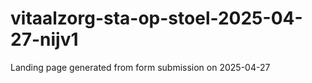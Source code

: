 # vitaalzorg-sta-op-stoel-2025-04-27-nijv1
Landing page generated from form submission on 2025-04-27
